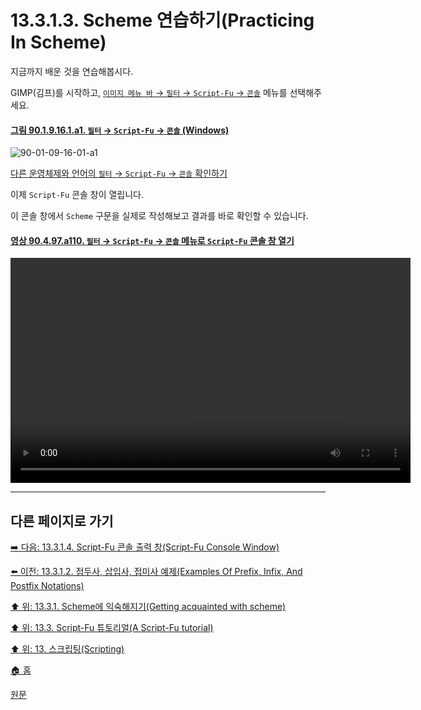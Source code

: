 # 13.3.1.3. Scheme 연습하기(Practicing In Scheme)
지금까지 배운 것을 연습해봅시다. 

GIMP(김프)를 시작하고, [`이미지 메뉴 바` → `필터` → `Script-Fu` → `콘솔`](./16-10-06-03-script_fu_console.md) 메뉴를 선택해주세요.

<a id="90-01-09-16-01-a1"></a>

#### [그림 90.1.9.16.1.a1. `필터` → `Script-Fu` → `콘솔` (Windows)](./90-01-09-16-01-console.md#90-01-09-16-01-a1)
![90-01-09-16-01-a1](https://github.com/wonder13662/gimp/assets/15767104/316c552a-23a9-4070-8606-077ec88da118)

[다른 운영체제와 언어의 `필터` → `Script-Fu` → `콘솔` 확인하기](./90-01-09-16-01-console.md#90-01-09-16-01-a2)

이제 `Script-Fu` 콘솔 창이 열립니다. 

이 콘솔 창에서 `Scheme` 구문을 실제로 작성해보고 결과를 바로 확인할 수 있습니다.

<a id="90-04-97-a110"></a>

#### [영상 90.4.97.a110. `필터` → `Script-Fu` → `콘솔` 메뉴로 `Script-Fu` 콘솔 창 열기](./90-04-0097-script_fu_console.md#90-04-97-a110)
<video controls="controls" width="640" height="360" src="https://github.com/wonder13662/gimp/assets/15767104/8280c21f-edca-4504-931b-a4aa31418611"></video>

***

## 다른 페이지로 가기

[➡️ 다음: 13.3.1.4. Script-Fu 콘솔 출력 창(Script-Fu Console Window)](./13-03-01-04-script_fu_console_window.md)

[⬅️ 이전: 13.3.1.2. 접두사, 삽입사, 접미사 예제(Examples Of Prefix, Infix, And Postfix Notations)](./13-03-01-02-example_of_prefix_infix_n_postfix_notations.md)

[⬆️ 위: 13.3.1. Scheme에 익숙해지기(Getting acquainted with scheme)](./13-03-01-00-getting-acquainted-with-scheme.md)

[⬆️ 위: 13.3. Script-Fu 튜토리얼(A Script-Fu tutorial)](./13-03-00-a-script-fu-tutorial.md)

[⬆️ 위: 13. 스크립팅(Scripting)](./13-00-scripting.md)

[🏠 홈](./00-home.md)

[원문](https://docs.gimp.org/2.10/ko/gimp-using-script-fu-tutorial.html#idm9607)
